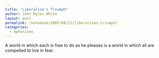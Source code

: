 ```yaml
---
title: "Liberalism's Triumph"
author: John Myles White
layout: post
permalink: /notebook/2007/04/11/liberalisms-triumph/
categories:
  - Aphorisms
---
```


A world in which each is free to do as he pleases is a world in which all are compelled to live in fear.
